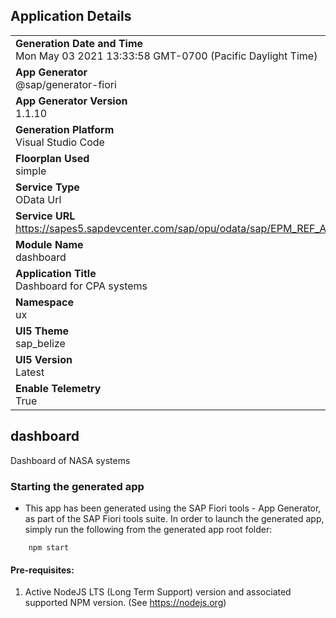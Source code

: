 ## Application Details
|               |
| ------------- |
|**Generation Date and Time**<br>Mon May 03 2021 13:33:58 GMT-0700 (Pacific Daylight Time)|
|**App Generator**<br>@sap/generator-fiori|
|**App Generator Version**<br>1.1.10|
|**Generation Platform**<br>Visual Studio Code|
|**Floorplan Used**<br>simple|
|**Service Type**<br>OData Url|
|**Service URL**<br>https://sapes5.sapdevcenter.com/sap/opu/odata/sap/EPM_REF_APPS_PROD_MAN_SRV/
|**Module Name**<br>dashboard|
|**Application Title**<br>Dashboard for CPA systems|
|**Namespace**<br>ux|
|**UI5 Theme**<br>sap_belize|
|**UI5 Version**<br>Latest|
|**Enable Telemetry**<br>True|

## dashboard

Dashboard of NASA systems

### Starting the generated app

-   This app has been generated using the SAP Fiori tools - App Generator, as part of the SAP Fiori tools suite.  In order to launch the generated app, simply run the following from the generated app root folder:

```
    npm start
```


#### Pre-requisites:

1. Active NodeJS LTS (Long Term Support) version and associated supported NPM version.  (See https://nodejs.org)


